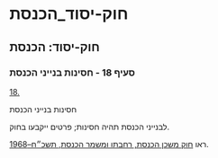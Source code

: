 # חוק-יסוד_הכנסת

## חוק-יסוד: הכנסת

### סעיף 18 - חסינות בנייני הכנסת

[18.](https://he.wikisource.org/wiki/חוק-יסוד:_הכנסת#s_yp_18)

חסינות בנייני הכנסת

לבנייני הכנסת תהיה חסינות; פרטים ייקבעו בחוק.

ראו [חוק משכן הכנסת, רחבתו ומשמר הכנסת, תשכ״ח–1968](https://he.wikisource.org/wiki/חוק_משכן_הכנסת,_רחבתו_ומשמר_הכנסת "חוק משכן הכנסת, רחבתו ומשמר הכנסת").